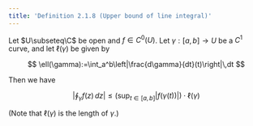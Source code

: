 ```yaml
---
title: 'Definition 2.1.8 (Upper bound of line integral)'
---
```


Let $U\subseteq\C$ be open and $f\in C^0(U)$. Let $\gamma:[a,b]\to U$
be a $C^1$ curve, and let $\ell(\gamma)$ be given by

$$
\ell(\gamma):=\int_a^b\left|\frac{d\gamma}{dt}(t)\right|\,dt
$$

Then we have

$$
\left|\oint_\gamma f(z)\,dz\right|\leq
\Big(\sup_{t\in[a,b]}|f(\gamma(t))|\Big)\cdot\ell(\gamma)
$$

(Note that $\ell(\gamma)$ is the length of $\gamma$.)
